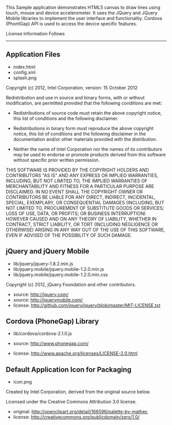 This Sample application demonstrates HTML5 canvas to draw lines using touch, mouse 
and device accelerometer. It uses the JQuery and JQuery Mobile libraries to 
implement the user interface and functionality. Cordova (PhontGap) API is used to 
access the device specific features.

License Information Follows
***************************

Application Files
-----------------
* index.html
* config.xml
* splash.png

Copyright (c) 2012, Intel Corporation, version: 15 October 2012

Redistribution and use in source and binary forms, with or without modification, 
are permitted provided that the following conditions are met:

- Redistributions of source code must retain the above copyright notice, 
  this list of conditions and the following disclaimer.

- Redistributions in binary form must reproduce the above copyright notice, 
  this list of conditions and the following disclaimer in the documentation 
  and/or other materials provided with the distribution.

- Neither the name of Intel Corporation nor the names of its contributors 
  may be used to endorse or promote products derived from this software 
  without specific prior written permission.

THIS SOFTWARE IS PROVIDED BY THE COPYRIGHT HOLDERS AND CONTRIBUTORS "AS IS" 
AND ANY EXPRESS OR IMPLIED WARRANTIES, INCLUDING, BUT NOT LIMITED TO, 
THE IMPLIED WARRANTIES OF MERCHANTABILITY AND FITNESS FOR A PARTICULAR PURPOSE 
ARE DISCLAIMED. IN NO EVENT SHALL THE COPYRIGHT OWNER OR CONTRIBUTORS BE 
LIABLE FOR ANY DIRECT, INDIRECT, INCIDENTAL, SPECIAL, EXEMPLARY, OR 
CONSEQUENTIAL DAMAGES (INCLUDING, BUT NOT LIMITED TO, PROCUREMENT OF SUBSTITUTE 
GOODS OR SERVICES; LOSS OF USE, DATA, OR PROFITS; OR BUSINESS INTERRUPTION) 
HOWEVER CAUSED AND ON ANY THEORY OF LIABILITY, WHETHER IN CONTRACT, STRICT 
LIABILITY, OR TORT (INCLUDING NEGLIGENCE OR OTHERWISE) ARISING IN ANY WAY OUT 
OF THE USE OF THIS SOFTWARE, EVEN IF ADVISED OF THE POSSIBILITY OF SUCH DAMAGE.


jQuery and jQuery Mobile
------------------------
* lib/jquery/jquery-1.8.2.min.js
* lib/jquery.mobile/jquery.mobile-1.2.0.min.js 
* lib/jquery.mobile/jquery.mobile-1.2.0.min.css

Copyright (c) 2012, jQuery Foundation and other contributors.

* source:   http://jquery.com/
* source:   http://jquerymobile.com/
* license:  http://github.com/jquery/jquery/blob/master/MIT-LICENSE.txt


Cordova (PhoneGap) Library
--------------------------
* lib/cordova/cordova-2.1.0.js

* source:  http://www.phonegap.com/
* license:  http://www.apache.org/licenses/LICENSE-2.0.html


Default Application Icon for Packaging
--------------------------------------
* icon.png

Created by Intel Corporation, derived from the original source below.

Licensed under the Creative Commons Attribution 3.0 license. 

* original: http://openclipart.org/detail/166596/palette-by-mathec  
* license:  http://creativecommons.org/publicdomain/zero/1.0/


